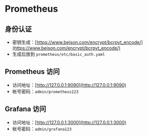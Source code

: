 # Prometheus

## 身份认证

- 密钥生成：[https://www.bejson.com/encrypt/bcrpyt_encode/](https://www.bejson.com/encrypt/bcrpyt_encode/)
- 生成后放到 `prometheus/etc/basic_auth.yaml`

## Prometheus 访问

- 访问地址：[http://127.0.0.1:9090](http://127.0.0.1:9090)
- 帐号密码：`admin/prometheus123`

## Grafana 访问

- 访问地址：[http://127.0.0.1:3000](http://127.0.0.1:3000)
- 帐号密码：`admin/grafana123`
